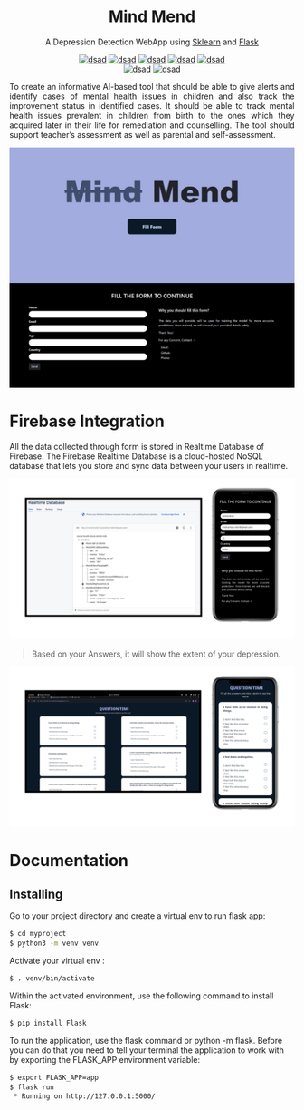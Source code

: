 
<p align="center">
  <a>
    <h1 align="center">Mind Mend</h1>
    <p align="center">A Depression Detection WebApp using <a href="https://scikit-learn.org/stable/">Sklearn</a> and <a href="https://flask.palletsprojects.com/en/2.0.x/">Flask</a></p>
  </a>
</p>

<div align="center">

[![dsad](https://img.shields.io/badge/python-2.8.2-blueviolet.svg?style=for-the-badge)](https://www.python.org/)
[![dsad](https://img.shields.io/badge/Gunicorn-server-brightgreen.svg?style=for-the-badge)](https://gunicorn.org/)
[![dsad](https://img.shields.io/badge/Flask-Deployment-brightgreen.svg?style=for-the-badge)](https://flask.palletsprojects.com/en/2.0.x/)
[![dsad](https://img.shields.io/badge/Javascript-Website-brightgreen.svg?style=for-the-badge)](https://developer.mozilla.org/en-US/docs/Web/JavaScript)
[![dsad](https://img.shields.io/badge/Sklearn-Training-brightgreen.svg?style=for-the-badge)](https://scikit-learn.org/stable/)    
[![dsad](https://img.shields.io/badge/Panda-Data_Analysis-brightgreen.svg?style=for-the-badge)](https://www.w3schools.com/python/pandas/default.asp)
[![dsad](https://img.shields.io/badge/Firebase-Realtime_Database-brightgreen.svg?style=for-the-badge)](https://firebase.google.com/?gclid=CjwKCAiAjoeRBhAJEiwAYY3nDB14zlhMZWk1DwLCUqBAe2-NluQew_fKtIZEzNfYav_C-MzRxPDOPhoC-RUQAvD_BwE&gclsrc=aw.ds)

    
</div>

<div style="text-align: justify">
    
To create an informative AI-based tool that should be able to give alerts and identify cases of mental health issues in children and also track the improvement status in identified cases. It should be able to track mental health issues prevalent in children from birth to the ones which they acquired later in their life for remediation and counselling. The tool should support teacher’s assessment as well as parental and self-assessment.
    
</div>

![App Screenshot](Result.jpeg)

<p align="center">
  <a>
    <h1 align="left">Firebase Integration</h1>
    <p align="left">All the data collected through form is stored in Realtime Database of Firebase. The Firebase Realtime Database is a cloud-hosted NoSQL database that lets you store and sync data between your users in realtime.</p>
  </a>
</p>

![App Screenshot](Firebase.png)

> Based on your Answers, it will show the extent of your depression. 

![App Screenshot](Questions.png)


# Documentation

## Installing

Go to your project directory and create a virtual env to run flask app:

```sh
$ cd myproject
$ python3 -m venv venv
```
Activate your virtual env :

```sh
$ . venv/bin/activate
```
Within the activated environment, use the following command to install Flask:

```sh
$ pip install Flask
```
To run the application, use the flask command or python -m flask. Before you can do that you need to tell your terminal the application to work with by exporting the FLASK_APP environment variable:

```sh
$ export FLASK_APP=app
$ flask run
 * Running on http://127.0.0.1:5000/
```
